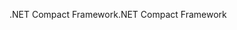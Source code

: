 <span data-ttu-id="5d14d-101">.NET Compact Framework</span><span class="sxs-lookup"><span data-stu-id="5d14d-101">.NET Compact Framework</span></span>